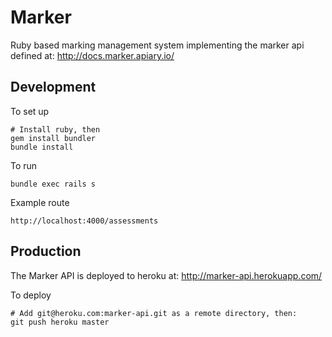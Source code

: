 # Marker

Ruby based marking management system implementing the marker api defined at: http://docs.marker.apiary.io/

## Development

To set up

    # Install ruby, then
    gem install bundler
    bundle install

To run

    bundle exec rails s

Example route

    http://localhost:4000/assessments

## Production

The Marker API is deployed to heroku at: http://marker-api.herokuapp.com/

To deploy

    # Add git@heroku.com:marker-api.git as a remote directory, then:
    git push heroku master